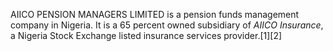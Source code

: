 AIICO PENSION MANAGERS LIMITED is a pension funds management company in Nigeria. It is a 65 percent owned subsidiary of _AIICO Insurance_, a Nigeria Stock Exchange listed insurance services provider.[1][2]
